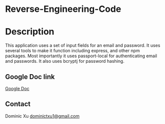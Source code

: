 # Reverse-Engineering-Code

# Description

This application uses a set of input fields for an email and password. It uses several tools to make it function including express, and other npm packages. Most importantly it uses passport-local for authenticating email and passwords. It also uses bcryptj for password hashing. 

## Google Doc link
[Google Doc](https://docs.google.com/document/d/18oJfvbUc5CppzyEaIZhb-2V082L4pkxMG-L2BKeaGTc/edit?usp=sharing)

## Contact
Dominic Xu
dominictxu1@gmail.com